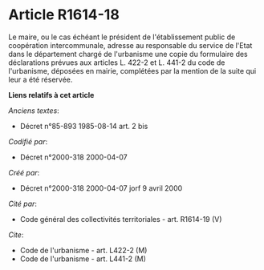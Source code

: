 # Article R1614-18

Le maire, ou le cas échéant le président de l'établissement public de coopération intercommunale, adresse au responsable du
service de l'Etat dans le département chargé de l'urbanisme une copie du formulaire des déclarations prévues aux articles L.
422-2 et L. 441-2 du code de l'urbanisme, déposées en mairie, complétées par la mention de la suite qui leur a été réservée.

**Liens relatifs à cet article**

_Anciens textes_:

  - Décret n°85-893 1985-08-14 art. 2 bis

_Codifié par_:

  - Décret n°2000-318 2000-04-07

_Créé par_:

  - Décret n°2000-318 2000-04-07 jorf 9 avril 2000

_Cité par_:

  - Code général des collectivités territoriales - art. R1614-19 (V)

_Cite_:

  - Code de l'urbanisme - art. L422-2 (M)
  - Code de l'urbanisme - art. L441-2 (M)
